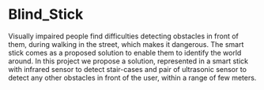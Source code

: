 # Blind_Stick
 Visually impaired people find difficulties detecting obstacles in front of them, during walking in the street, which makes it dangerous. The smart stick comes as a proposed solution to enable them to identify the world around. In this project we propose a solution, represented in a smart stick with infrared sensor to detect stair-cases and pair of ultrasonic sensor to detect any other obstacles in front of the user, within a range of few  meters.
